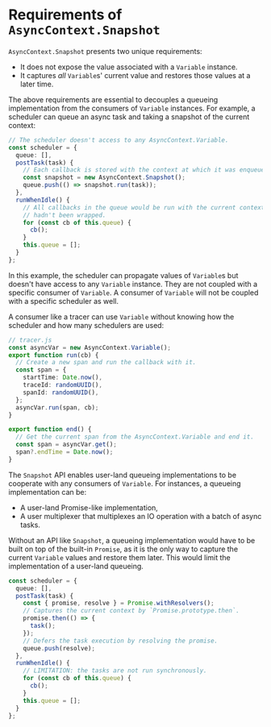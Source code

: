 # Requirements of `AsyncContext.Snapshot`

`AsyncContext.Snapshot` presents two unique requirements:

- It does not expose the value associated with a `Variable` instance.
- It captures _all_ `Variable`s' current value and restores those values
  at a later time.

The above requirements are essential to decouples a queueing implementation
from the consumers of `Variable` instances. For example, a scheduler can queue
an async task and taking a snapshot of the current context:

```typescript
// The scheduler doesn't access to any AsyncContext.Variable.
const scheduler = {
  queue: [],
  postTask(task) {
    // Each callback is stored with the context at which it was enqueued.
    const snapshot = new AsyncContext.Snapshot();
    queue.push(() => snapshot.run(task));
  },
  runWhenIdle() {
    // All callbacks in the queue would be run with the current context if they
    // hadn't been wrapped.
    for (const cb of this.queue) {
      cb();
    }
    this.queue = [];
  }
};
```

In this example, the scheduler can propagate values of `Variable`s but doesn't
have access to any `Variable` instance. They are not coupled with a specific
consumer of `Variable`. A consumer of `Variable` will not be coupled with a
specific scheduler as well.

A consumer like a tracer can use `Variable` without knowing how the scheduler
and how many schedulers are used:

```typescript
// tracer.js
const asyncVar = new AsyncContext.Variable();
export function run(cb) {
  // Create a new span and run the callback with it.
  const span = {
    startTime: Date.now(),
    traceId: randomUUID(),
    spanId: randomUUID(),
  };
  asyncVar.run(span, cb);
}

export function end() {
  // Get the current span from the AsyncContext.Variable and end it.
  const span = asyncVar.get();
  span?.endTime = Date.now();
}
```

The `Snapshot` API enables user-land queueing implementations to be cooperate
with any consumers of `Variable`. For instances, a queueing implementation can
be:

- A user-land Promise-like implementation,
- A user multiplexer that multiplexes an IO operation with a batch of async
  tasks.

Without an API like `Snapshot`, a queueing implementation would have to be built
on top of the built-in `Promise`, as it is the only way to capture the current
`Variable` values and restore them later. This would limit the implementation
of a user-land queueing.

```typescript
const scheduler = {
  queue: [],
  postTask(task) {
    const { promise, resolve } = Promise.withResolvers();
    // Captures the current context by `Promise.prototype.then`.
    promise.then(() => {
      task();
    });
    // Defers the task execution by resolving the promise.
    queue.push(resolve);
  },
  runWhenIdle() {
    // LIMITATION: the tasks are not run synchronously.
    for (const cb of this.queue) {
      cb();
    }
    this.queue = [];
  }
};
```
